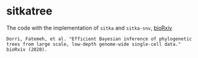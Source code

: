 # sitkatree

The code with the implementation of `sitka` and `sitka-snv`, [bioRxiv](https://www.biorxiv.org/content/10.1101/2020.05.06.058180v1.abstract)
```
Dorri, Fatemeh, et al. "Efficient Bayesian inference of phylogenetic trees from large scale, low-depth genome-wide single-cell data." bioRxiv (2020).
```

